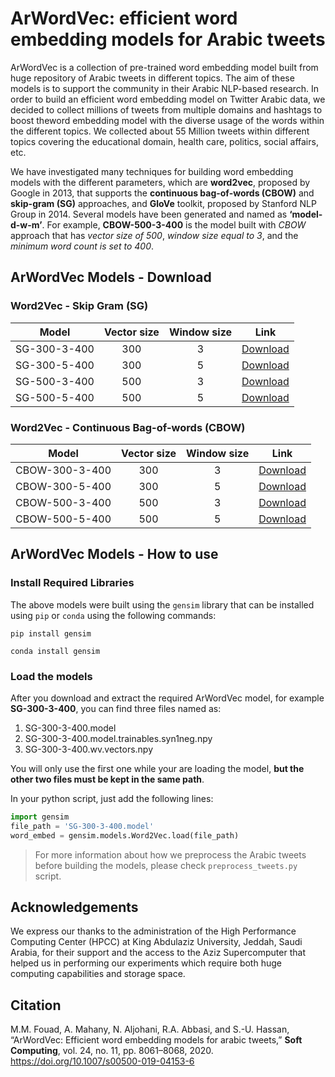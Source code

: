 # ArWordVec: efficient word embedding models for Arabic tweets

ArWordVec is a collection of pre-trained word embedding model built from huge repository of Arabic tweets in different topics. The aim of these models is to support the community in their Arabic NLP-based research. In order to build an efficient word embedding model on Twitter Arabic data, we decided to collect millions of tweets from multiple domains and hashtags to boost theword embedding model with the diverse usage of the words within the different topics. We collected about 55 Million tweets within different topics covering the educational domain, health care, politics, social affairs, etc.

We have investigated many techniques for building word embedding models with the different parameters, which are **word2vec**, proposed by Google in 2013, that supports the **continuous bag-of-words (CBOW)** and **skip-gram (SG)** approaches, and **GloVe** toolkit, proposed by Stanford NLP Group in 2014. Several models have been generated and named as **‘model-d-w-m’**. For example, **CBOW-500-3-400** is the model built with _CBOW_ approach that has _vector size of 500_, _window size equal to 3_, and the _minimum word count is set to 400_.

## ArWordVec Models - Download
### Word2Vec - Skip Gram (SG)
| Model              | Vector size   | Window size   |     Link    |
| ------------------ |:-------------:|:-------------:|:-----------:|
| SG-300-3-400       | 300           |   3           |[Download][M1] |
| SG-300-5-400       | 300           |   5           |[Download][M2] |
| SG-500-3-400       | 500           |   3           |[Download][M3] |
| SG-500-5-400       | 500           |   5           |[Download][M4] |

### Word2Vec - Continuous Bag-of-words (CBOW)
| Model              | Vector size   | Window size   |     Link    |
| ------------------ |:-------------:|:-------------:|:-----------:|
| CBOW-300-3-400     | 300           |   3           |[Download][M5] |
| CBOW-300-5-400     | 300           |   5           |[Download][M6] |
| CBOW-500-3-400     | 500           |   3           |[Download][M7] |
| CBOW-500-5-400     | 500           |   5           |[Download][M8] |


## ArWordVec Models - How to use
### Install Required Libraries
The above models were built using the `gensim` library that can be installed using `pip` or `conda` using the following commands:

`pip install gensim`

`conda install gensim`

### Load the models
After you download and extract the required ArWordVec model, for example **SG-300-3-400**, you can find three files named as:
  1. SG-300-3-400.model
  2. SG-300-3-400.model.trainables.syn1neg.npy
  3. SG-300-3-400.wv.vectors.npy

You will only use the first one while your are loading the model, **but the other two files must be kept in the same path**.

In your python script, just add the following lines:
```python
import gensim
file_path = 'SG-300-3-400.model'
word_embed = gensim.models.Word2Vec.load(file_path)
```
> For more information about how we preprocess the Arabic tweets before building the models, please check `preprocess_tweets.py` script.

## Acknowledgements
We express our thanks to the administration of the High Performance Computing Center (HPCC) at King Abdulaziz University, Jeddah, Saudi Arabia, for their support and the access to the Aziz Supercomputer that helped us in performing our experiments which require both huge computing capabilities and storage space.

## Citation
M.M. Fouad, A. Mahany, N. Aljohani, R.A. Abbasi, and S.-U. Hassan, “ArWordVec: Efficient word embedding models for arabic tweets,” **Soft Computing**, vol. 24, no. 11, pp. 8061–8068, 2020. https://doi.org/10.1007/s00500-019-04153-6


[M1]: https://rebrand.ly/wsccyws
[M1-1]: https://drive.google.com/file/d/1P0x5p7eM1tVYve0bpPww3wAvJeY71JEt/view?usp=sharing
[M2]: https://drive.google.com/file/d/1BZC2T4eCYc2SNCpSBhqhHkYKsFHh96x5/view?usp=sharing
[M3]: https://drive.google.com/file/d/1HdlfqL5dgTgrbHTJsHzphSQhUF5jCUG8/view?usp=sharing
[M4]: https://drive.google.com/file/d/1AqW9gui0QL1d97qYHD2uiP-efzwA8GRn/view?usp=sharing
[M5]: https://drive.google.com/file/d/1TzlUNAIiNeOQ4Wsxy_YYFyISsxvZH7g0/view?usp=sharing
[M6]: https://drive.google.com/file/d/1WEYEpBKEUhPkncC6YDr72409NEFEaggU/view?usp=sharing
[M7]: https://drive.google.com/file/d/1ByX9vgXkv9TskQDlmPR2HSgwVOmzZZPF/view?usp=sharing
[M8]: https://drive.google.com/file/d/1nrsXJ_dPANAadocETQxPrF7eDoGj--E0/view?usp=sharing
